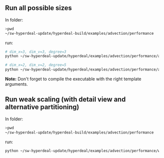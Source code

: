 ## Run all possible sizes

In folder:
```bash
>pwd
~/sw-hyperdeal-update/hyperdeal-build/examples/advection/performance
```

run:
```bash
# dim_x=3, dim_v=3, degree=3
python ~/sw-hyperdeal-update/hyperdeal/examples/advection/performance/all.py 3 3 3

# dim_x=2, dim_v=2, degree=5
python ~/sw-hyperdeal-update/hyperdeal/examples/advection/performance/all.py 2 2 5
```

**Note:** Don't forget to compile the executable with the right template arguments.


## Run weak scaling (with detail view and alternative partitioning)

In folder:
```bash
>pwd
~/sw-hyperdeal-update/hyperdeal-build/examples/advection/performance
```

run:
```bash
python ~/sw-hyperdeal-update/hyperdeal/examples/advection/performance/weak.py
```

